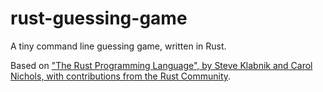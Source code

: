 # rust-guessing-game
A tiny command line guessing game, written in Rust.

Based on ["The Rust Programming Language", by Steve Klabnik and Carol Nichols, with contributions from the Rust Community](https://doc.rust-lang.org/book/title-page.html).
